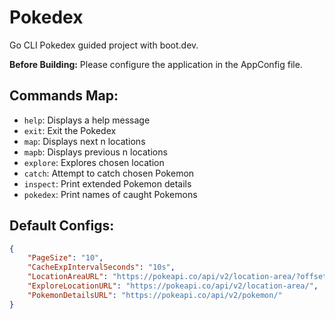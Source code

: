 # Pokedex

Go CLI Pokedex guided project with boot.dev.

**Before Building:** Please configure the application in the AppConfig file.

## Commands Map:

- `help`: Displays a help message
- `exit`: Exit the Pokedex
- `map`: Displays next n locations
- `mapb`: Displays previous n locations
- `explore`: Explores chosen location
- `catch`: Attempt to catch chosen Pokemon
- `inspect`: Print extended Pokemon details
- `pokedex`: Print names of caught Pokemons

## Default Configs:

```json
{
    "PageSize": "10",
    "CacheExpIntervalSeconds": "10s",
    "LocationAreaURL": "https://pokeapi.co/api/v2/location-area/?offset=0&limit=",
    "ExploreLocationURL": "https://pokeapi.co/api/v2/location-area/",
    "PokemonDetailsURL": "https://pokeapi.co/api/v2/pokemon/"
}
